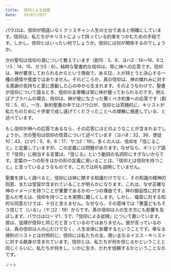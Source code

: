```yaml
---
title:  信仰による従順
date:   19/07/2017
---
```


パウロは、信仰が間違いなくクリスチャン人生の土台であると明確にしています。信仰は、私たちがキリストによって持っている約束をつかむための手段です。しかし、信仰とはいったい何でしょうか。信仰には何が関係するのでしょうか。

次の聖句は信仰の源について教えています（創15：5、6、ヨハ3：14～16、Ⅱコリ5：14、15、ガラ5：6）。純粋な聖書的な信仰は、常に神への応答です。信仰は、神が要求しておられるからという理由で、ある日、人が持とうと決心する一種の感情や態度ではありません。それどころか、真の信仰は、神の憐れみに対する感謝の気持ちと愛に感動した心の中から生まれます。そのようなわけで、聖書が信仰について語るとき、信仰の主導権は常に神が握っておられるのです。例えばアブラハムの場合、信仰は、神が彼になさった驚くべき約束への応答です（創15：5、6）。一方、新約聖書の中ではパウロが、信仰とは究極的に、キリストが私たちのために十字架で成し遂げてくださったことへの理解に根差している、と述べています。

もし信仰が神への応答であるなら、その応答にはどのようなことが含まれるでしょうか。次の聖句は信仰の性質について述べています（ヨハ8：32、36、使徒10：43、ロマ1：5、8、6：17、ヤコ2：19）。多くの人は、信仰を「信じること」と定義していますが、この定義には問題があります。なぜなら、ギリシア語で「信仰」に相当する言葉は、「信じる」という動詞の名詞形にすぎないからです。言葉の一つの形をほかの形の定義に用いることは、「信仰とは信仰を持つこと」と言っているようなものです。これでは何も説明していません。

聖書を詳しく調べると、信仰には神に関する知識だけでなく、その知識の精神的同意、または受容が含まれていることが明らかになります。これは、なぜ正確な神のイメージを持つことが重要であるかの一つの理由です。神の御品性に対する歪んだ考えは、信仰を持つことを実際に難しくします。しかし、福音に対する知的な同意だけでは、十分と言えません。なぜなら、その意味では「悪霊どももそう信じて（いる）」（ヤコ2：19）からです。真の信仰は人の生き方にも影響を及ぼします。パウロはローマ1：5で、「信仰による従順」について書いています。彼は、従順が信仰と同じだと言っているのではありません。彼が言っているのは、真の信仰は人の心だけでなく、人生全体に影響するということです。単なる規則のリストとは対照的に、信仰には私たちの主、救い主なるイエス・キリストに対する献身が含まれています。信仰とは、私たちが何を信じるかということと同じくらいに、私たちが何をし、いかに生き、だれを信頼するかということなのです。

`ノート`
